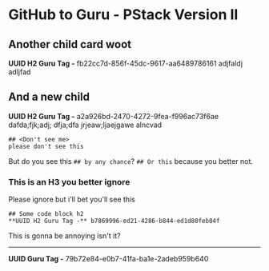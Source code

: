 # GitHub to Guru - PStack Version II

## Another child card woot
**UUID H2 Guru Tag -** fb22cc7d-856f-45dc-9617-aa6489786161
adjfaldj adljfad

## And a new child
**UUID H2 Guru Tag -** a2a926bd-2470-4272-9fea-f996ac73f6ae
dafda;fjk;adj;
dfja;dfa
jrjeaw;ljaejgawe
alncvad
```
## <Don't see me>
please don't see this
```
But do you see this `## by any chance`?
`## Or this` because you better not.

### This is an H3 you better ignore
Please ignore
but i'll bet you'll see this
```
## Some code block h2
**UUID H2 Guru Tag -** b7869996-ed21-4286-b844-ed1d80feb04f
```

This is gonna be annoying isn't it?
***
**UUID Guru Tag -** 79b72e84-e0b7-41fa-ba1e-2adeb959b640